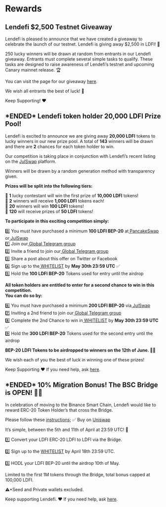 # Rewards

## **Lendefi $2,500 Testnet Giveaway**

Lendefi is pleased to announce that we have created a giveaway to celebrate the launch of our testnet. Lendefi is giving away $2,500 in LDFI! 📣

250 lucky winners will be drawn at random from entrants in our Lendefi giveaway. Entrants must complete several simple tasks to qualify. These tasks are designed to raise awareness of Lendefi’s testnet and upcoming Canary mainnet release. 🏆

You can visit the page for our giveaway [here](https://gleam.io/r8b5J/lendefi-testnet-giveaway).

We wish all entrants the best of luck! 🚀

Keep Supporting! ❤️

## \*ENDED\* **Lendefi token holder 20,000 LDFI Prize Pool!**

Lendefi is excited to announce we are giving away **20,000 LDFI** tokens to lucky winners in our new prize pool. A total of **143** winners will be drawn and there are **2** chances for each token holder to win. 

Our competition is taking place in conjunction with Lendefi’s recent listing on the [JulSwap](https://julswap.lendefi.finance/) platform. 

Winners will be drawn by a random generation method with transparency given.   
  
**Prizes will be split into the following tiers:**

🥇 **1** lucky contestant will win the first prize of **10,000 LDFI** tokens!  
🥈 **2** winners will receive **1,000 LDFI** tokens each!  
🥉 **20** winners will win **100 LDFI** tokens!  
🏅 **120** will receive prizes of **50 LDFI** tokens! 

**To participate in this exciting competition simply:**

0️⃣ You must have purchased a minimum **100 LDFI BEP-20** at[ PancakeSwap](https://pancakeswap.lendefi.finance/) or[ JulSwap  
](https://julswap.lendefi.finance/)1️⃣ Join our[ Global Telegram group  
](https://telegram.lendefi.finance/)2️⃣ Invite a friend to join our[ Global Telegram group  
](https://telegram.lendefi.finance/)3️⃣ Share a post about this offer on Twitter or Facebook  
4️⃣ Sign up to the[ WHITELIST](https://whitelist.lendefi.finance/) by **May 30th 23:59 UTC** ✅  
5️⃣ Hold the **100 LDFI BEP-20** Tokens used for entry until the airdrop

**All token holders are entitled to enter for a second chance to win in this competition.   
You can do so by:**

6️⃣ You must have purchased a minimum **200 LDFI BEP-20** via[ JulSwap](https://julswap.lendefi.finance/)  
7️⃣ Inviting a 2nd friend to join our[ Global Telegram group  
](https://telegram.lendefi.finance/)8️⃣ Complete the 2nd Chance to win in[ WHITELIST](https://whitelist.lendefi.finance/) by **May 30th 23:59 UTC** ✅  
9️⃣ Hold the **300 LDFI BEP-20** Tokens used for the second entry until the airdrop

**BEP-20 LDFI Tokens to be airdropped to winners on the 12th of June. 🚀🚀**

We wish each of you the best of luck in winning one of these prizes!

Keep Supporting ❤️ If you need help, ask [here](https://telegram.lendefi.finance/).

## \*ENDED\* 10% Migration Bonus! The BSC Bridge is OPEN! 🚀🚀

In celebration of moving to the Binance Smart Chain, Lendefi would like to reward ERC-20 Token Holder’s that cross the Bridge.

Please follow these [instructions](how-to-guides/eth-to-bsc-bridge.md); ✅ Buy on [Uniswap](https://info.uniswap.org/token/0x5479d565e549f3ecdbde4ab836d02d86e0d6a8c7)

It’s simple, between the 5th and 11th of April at 23:59 UTC! 🚀

1️⃣ Convert your LDFI ERC-20 LDFI to LDFI via the Bridge.

2️⃣ Sign up to the [WHITELIST](https://forms.gle/mzsb8kRtD2EBh3vJA) by April 18th 23:59 UTC.

3️⃣ HODL your LDFI BEP-20 until the airdrop 10th of May.

Limited to the first 1M tokens through the Bridge, total bonus capped at 100,000 LDFI.

⚠️\*Seed and Private wallets excluded.

Keep supporting Lendefi. ❤️  If you need help, ask [here](https://telegram.lendefi.finance/).

## 



